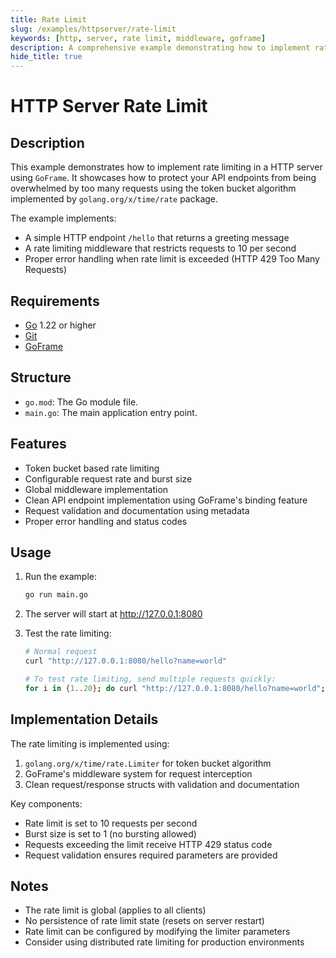 ```yaml
---
title: Rate Limit
slug: /examples/httpserver/rate-limit
keywords: [http, server, rate limit, middleware, goframe]
description: A comprehensive example demonstrating how to implement rate limiting in a HTTP server using GoFrame framework
hide_title: true
---
```


# HTTP Server Rate Limit


## Description

This example demonstrates how to implement rate limiting in a HTTP server using `GoFrame`. It showcases how to protect your API endpoints from being overwhelmed by too many requests using the token bucket algorithm implemented by `golang.org/x/time/rate` package.

The example implements:
- A simple HTTP endpoint `/hello` that returns a greeting message
- A rate limiting middleware that restricts requests to 10 per second
- Proper error handling when rate limit is exceeded (HTTP 429 Too Many Requests)

## Requirements

- [Go](https://golang.org/dl/) 1.22 or higher
- [Git](https://git-scm.com/downloads)
- [GoFrame](https://goframe.org)

## Structure

- `go.mod`: The Go module file.
- `main.go`: The main application entry point.

## Features

- Token bucket based rate limiting
- Configurable request rate and burst size
- Global middleware implementation
- Clean API endpoint implementation using GoFrame's binding feature
- Request validation and documentation using metadata
- Proper error handling and status codes

## Usage

1. Run the example:
   ```bash
   go run main.go
   ```

2. The server will start at http://127.0.0.1:8080

3. Test the rate limiting:
   ```bash
   # Normal request
   curl "http://127.0.0.1:8080/hello?name=world"
   
   # To test rate limiting, send multiple requests quickly:
   for i in {1..20}; do curl "http://127.0.0.1:8080/hello?name=world"; done
   ```

## Implementation Details

The rate limiting is implemented using:
1. `golang.org/x/time/rate.Limiter` for token bucket algorithm
2. GoFrame's middleware system for request interception
3. Clean request/response structs with validation and documentation

Key components:
- Rate limit is set to 10 requests per second
- Burst size is set to 1 (no bursting allowed)
- Requests exceeding the limit receive HTTP 429 status code
- Request validation ensures required parameters are provided

## Notes

- The rate limit is global (applies to all clients)
- No persistence of rate limit state (resets on server restart)
- Rate limit can be configured by modifying the limiter parameters
- Consider using distributed rate limiting for production environments
